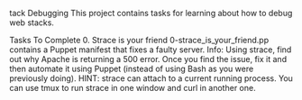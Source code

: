 tack Debugging
This project contains tasks for learning about how to debug web stacks.

Tasks To Complete
 0. Strace is your friend
0-strace_is_your_friend.pp contains a Puppet manifest that fixes a faulty server.
Info:
Using strace, find out why Apache is returning a 500 error. Once you find the issue, fix it and then automate it using Puppet (instead of using Bash as you were previously doing).
HINT:
strace can attach to a current running process.
You can use tmux to run strace in one window and curl in another one.
